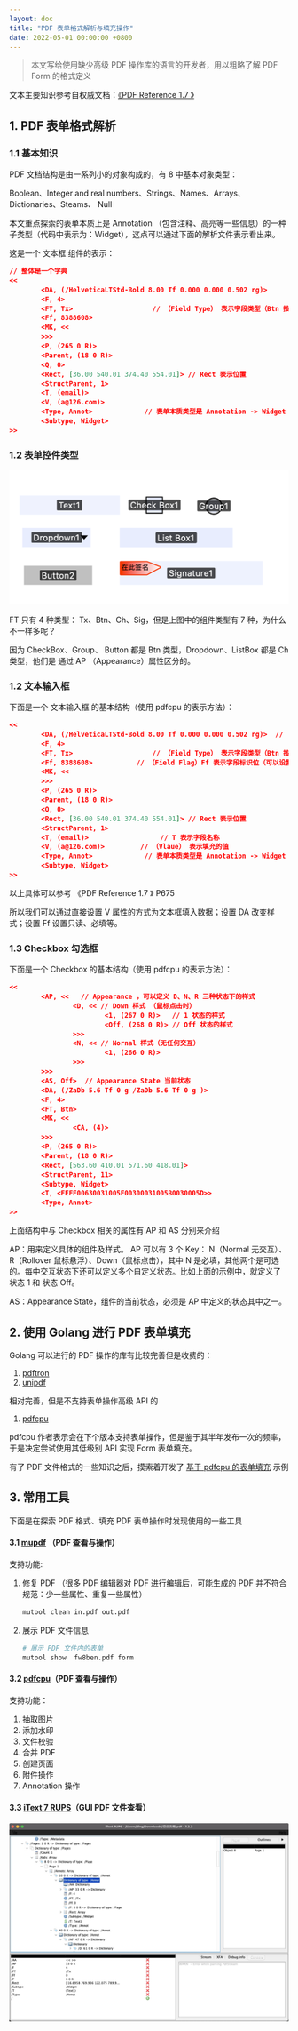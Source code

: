 ```yaml
---
layout: doc
title: "PDF 表单格式解析与填充操作"
date: 2022-05-01 00:00:00 +0800
---
```


> 本文写给使用缺少高级 PDF 操作库的语言的开发者，用以粗略了解 PDF Form 的格式定义

文本主要知识参考自权威文档：[《PDF Reference 1.7 》](https://www.verypdf.com/document/pdf-format-reference/index.htm)

## 1. PDF 表单格式解析

### 1.1 基本知识

PDF 文档结构是由一系列小的对象构成的，有 8 中基本对象类型：

Boolean、Integer and real numbers、Strings、Names、Arrays、Dictionaries、Steams、 Null

本文重点探索的表单本质上是 Annotation （包含注释、高亮等一些信息）的一种子类型（代码中表示为：Widget），这点可以通过下面的解析文件表示看出来。

这是一个 文本框 组件的表示：

```json
// 整体是一个字典
<<
        <DA, (/HelveticaLTStd-Bold 8.00 Tf 0.000 0.000 0.502 rg)>
        <F, 4>
        <FT, Tx>                    // （Field Type） 表示字段类型（Btn 按钮、Tx 文本、Ch 选择、Sig 签名）
        <Ff, 8388608>
        <MK, <<
        >>>
        <P, (265 0 R)>
        <Parent, (18 0 R)>
        <Q, 0>
        <Rect, [36.00 540.01 374.40 554.01]> // Rect 表示位置
        <StructParent, 1>
        <T, (email)>
        <V, (a@126.com)>
        <Type, Annot>             // 表单本质类型是 Annotation -> Widget
        <Subtype, Widget>
>>
```

### 1.2 表单控件类型

![1](/blog/assets/img/2022-05-01-pdf-2.png)

FT 只有 4 种类型： Tx、Btn、Ch、Sig，但是上图中的组件类型有 7 种，为什么不一样多呢？

因为 CheckBox、Group、 Button 都是 Btn 类型，Dropdown、ListBox 都是 Ch 类型，他们是 通过 AP （Appearance）属性区分的。

### 1.2 文本输入框

下面是一个 文本输入框 的基本结构（使用 pdfcpu 的表示方法）：

```json
<<
        <DA, (/HelveticaLTStd-Bold 8.00 Tf 0.000 0.000 0.502 rg)>  // （default appearance） 可以设置字体颜色等
        <F, 4>
        <FT, Tx>                    // （Field Type） 表示字段类型（Btn 按钮、Tx 文本、Ch 选择、Sig 签名）
        <Ff, 8388608>           // （Field Flag）Ff 表示字段标识位（可以设置只读、必填、不可导出3种）
        <MK, <<
        >>>
        <P, (265 0 R)>
        <Parent, (18 0 R)>
        <Q, 0>
        <Rect, [36.00 540.01 374.40 554.01]> // Rect 表示位置
        <StructParent, 1>
        <T, (email)>                  // T 表示字段名称
        <V, (a@126.com)>         // （Vlaue） 表示填充的值
        <Type, Annot>             // 表单本质类型是 Annotation -> Widget
        <Subtype, Widget>
>>
```

以上具体可以参考 《PDF Reference 1.7 》 P675

所以我们可以通过直接设置 V 属性的方式为文本框填入数据；设置 DA 改变样式；设置 Ff 设置只读、必填等。

### 1.3 Checkbox 勾选框

下面是一个 Checkbox 的基本结构（使用 pdfcpu 的表示方法）：

```json
<<
        <AP, <<   // Appearance ，可以定义 D、N、R 三种状态下的样式
                <D, << // Down 样式 （鼠标点击时）
                        <1, (267 0 R)>   // 1 状态的样式
                        <Off, (268 0 R)> // Off 状态的样式
                >>>
                <N, << // Nornal 样式（无任何交互）
                        <1, (266 0 R)>
                >>>
        >>>
        <AS, Off>  // Appearance State 当前状态
        <DA, (/ZaDb 5.6 Tf 0 g /ZaDb 5.6 Tf 0 g )>
        <F, 4>
        <FT, Btn>
        <MK, <<
                <CA, (4)>
        >>>
        <P, (265 0 R)>
        <Parent, (18 0 R)>
        <Rect, [563.60 410.01 571.60 418.01]>
        <StructParent, 11>
        <Subtype, Widget>
        <T, <FEFF00630031005F00300031005B0030005D>>
        <Type, Annot>
>>
```

上面结构中与 Checkbox 相关的属性有 AP 和 AS 分别来介绍

AP：用来定义具体的组件及样式。 AP 可以有 3 个 Key： N（Normal 无交互）、R（Rollover 鼠标悬浮）、Down（鼠标点击），其中 N 是必填，其他两个是可选的。每中交互状态下还可以定义多个自定义状态。比如上面的示例中，就定义了 状态 1 和 状态 Off。

AS：Appearance State，组件的当前状态，必须是 AP 中定义的状态其中之一。

## 2. 使用 Golang 进行 PDF 表单填充

Golang 可以进行的 PDF 操作的库有比较完善但是收费的：

1. [pdftron](https://www.pdftron.com/documentation/linux/guides/features/forms/)
2. [unipdf](https://github.com/unidoc/unipdf)

相对完善，但是不支持表单操作高级 API 的

1. [pdfcpu](https://github.com/pdfcpu/pdfcpu)

pdfcpu 作者表示会在下个版本支持表单操作，但是鉴于其半年发布一次的频率，于是决定尝试使用其低级别 API 实现 Form 表单填充。

有了 PDF 文件格式的一些知识之后，摸索着开发了 [基于 pdfcpu 的表单填充](https://gist.github.com/dingyaguang117/28352dfd98364fd52cec71bd6b365efa) 示例

## 3. 常用工具

下面是在探索 PDF 格式、填充 PDF 表单操作时发现使用的一些工具

#### 3.1 [mupdf](https://mupdf.com/) （PDF 查看与操作）

支持功能:

1. 修复 PDF （很多 PDF 编辑器对 PDF 进行编辑后，可能生成的 PDF 并不符合规范：少一些属性、重复一些属性）

   ```bash
   mutool clean in.pdf out.pdf
   ```

2. 展示 PDF 文件信息

   ```bash
   # 展示 PDF 文件内的表单
   mutool show  fw8ben.pdf form
   ```

#### 3.2 [pdfcpu](https://github.com/pdfcpu/pdfcpu)（PDF 查看与操作）

支持功能：

1. 抽取图片
2. 添加水印
3. 文件校验
4. 合并 PDF
5. 创建页面
6. 附件操作
7. Annotation 操作

#### 3.3 [iText 7 RUPS](https://github.com/itext/i7j-rups/releases)（GUI PDF 文件查看）

![1](/blog/assets/img/2022-05-01-pdf-1.jpg)
